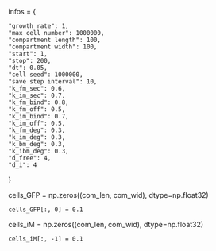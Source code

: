 infos = {

    "growth rate": 1,
    "max cell number": 1000000,
    "compartment length": 100,
    "compartment width": 100,
    "start": 1,
    "stop": 200,
    "dt": 0.05,
    "cell seed": 1000000,
    "save step interval": 10,
    "k_fm_sec": 0.6,
    "k_im_sec": 0.7,
    "k_fm_bind": 0.8,
    "k_fm_off": 0.5,
    "k_im_bind": 0.7,
    "k_im_off": 0.5,
    "k_fm_deg": 0.3,
    "k_im_deg": 0.3,
    "k_bm_deg": 0.3,
    "k_ibm_deg": 0.3,
    "d_free": 4,
    "d_i": 4

}

cells_GFP = np.zeros((com_len, com_wid), dtype=np.float32)

    cells_GFP[:, 0] = 0.1
   

cells_iM = np.zeros((com_len, com_wid), dtype=np.float32)

    cells_iM[:, -1] = 0.1
   

